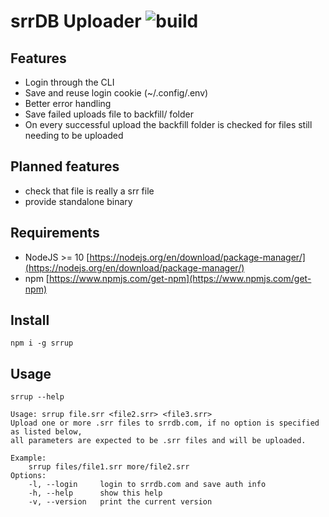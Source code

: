 # srrDB Uploader ![build](https://github.com/peps1/srrup/workflows/build/badge.svg)

## Features

* Login through the CLI
* Save and reuse login cookie (~/.config/.env)
* Better error handling
* Save failed uploads file to backfill/ folder
* On every successful upload the backfill folder is checked for files still needing to be uploaded

## Planned features
* check that file is really a srr file
* provide standalone binary

## Requirements
* NodeJS >= 10 [https://nodejs.org/en/download/package-manager/](https://nodejs.org/en/download/package-manager/)
* npm [https://www.npmjs.com/get-npm](https://www.npmjs.com/get-npm)

## Install

`npm i -g srrup`
## Usage

`srrup --help`

```
Usage: srrup file.srr <file2.srr> <file3.srr>
Upload one or more .srr files to srrdb.com, if no option is specified as listed below,
all parameters are expected to be .srr files and will be uploaded.

Example:
    srrup files/file1.srr more/file2.srr
Options:
    -l, --login     login to srrdb.com and save auth info
    -h, --help      show this help
    -v, --version   print the current version
```